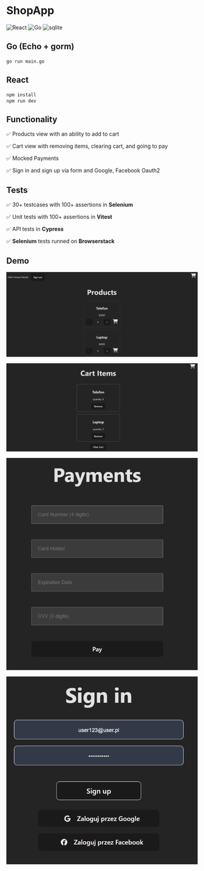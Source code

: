 # **ShopApp**

![React](https://img.shields.io/badge/Frontend-React-blue)
![Go](https://img.shields.io/badge/Backend-Go-9cf)
![sqlite](https://img.shields.io/badge/Databse-Sqlite-d92)
## **Go** (Echo + gorm)
```
go run main.go
```


## **React**
```
npm install
npm run dev
```

## **Functionality**

✅ Products view with an ability to add to cart

✅ Cart view with removing items, clearing cart, and going to pay

✅ Mocked Payments

✅ Sign in and sign up via form and Google, Facebook Oauth2

## **Tests**

✅ 30+ testcases with 100+ assertions in **Selenium**

✅ Unit tests with 100+ assertions in **Vitest**

✅ API tests in **Cypress**

✅ **Selenium** tests runned on **Browserstack**

## **Demo**

![alt text](image.png)

![alt text](image-1.png)

![alt text](image-2.png)

![alt text](image-3.png)

